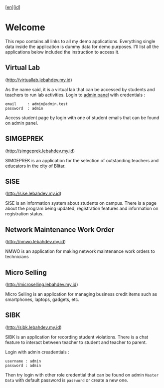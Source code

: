 [[en](README.md)][[id](README-ID.md)]

# Welcome

This repo contains all links to all my demo applications. Everything single data inside the application is dummy data for demo purposes. I'll list all the applications below included the instruction to access it.


## Virtual Lab 

(http://virtuallab.lebahdev.my.id)

As the name said, it is a virtual lab that can be accessed by students and teachers to run lab activities.
Login to [admin panel](http://virtuallab.lebahdev.my.id/nova) with credentials :
```
email     : admin@admin.test
password  : admin
```
Access student page by login with one of student emails that can be found on admin panel.


## SIMGEPREK

(http://simgeprek.lebahdev.my.id)

SIMGEPREK is an application for the selection of outstanding teachers and educators in the city of Blitar.


## SISE

(http://sise.lebahdev.my.id)

SISE is an information system about students on campus. There is a page about the program being updated, registration features and information on registration status.


## Network Maintenance Work Order

(http://nmwo.lebahdev.my.id)

NMWO is an application for making network maintenance work orders to technicians


## Micro Selling

(http://microselling.lebahdev.my.id)

Micro Selling is an application for managing business credit items such as smartphones, laptops, gadgets, etc.


## SIBK

(http://sibk.lebahdev.my.id)

SIBK is an application for recording student violations. There is a chat feature to interact between teacher to student and teacher to parent.

Login with admin creadentials :

```
username : admin
password : admin
```

Then try login with other role credential that can be found on admin `Master Data` with default password is `password` or create a new one.
